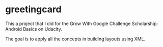 # greetingcard

This a project that I did for the Grow With Google Challenge Scholarship: Android Basics on Udacity.

The goal is to apply all the concepts in building layouts using XML.
